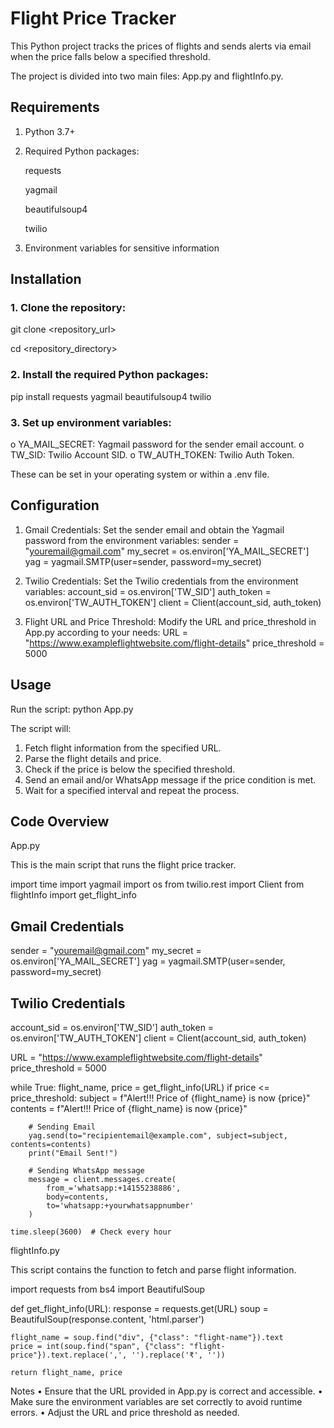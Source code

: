 # Flight Price Tracker

This Python project tracks the prices of flights and sends alerts via email when the price falls below a specified threshold. 

The project is divided into two main files: App.py and flightInfo.py.

## Requirements

1.	Python 3.7+
2.	Required Python packages:

  	requests

  	yagmail

  	beautifulsoup4

  	twilio

4.	Environment variables for sensitive information


## Installation

### 1.	Clone the repository:

git clone <repository_url>

cd <repository_directory>

### 2.	Install the required Python packages:

pip install requests yagmail beautifulsoup4 twilio

### 3.	Set up environment variables:

o	YA_MAIL_SECRET: Yagmail password for the sender email account.
o	TW_SID: Twilio Account SID.
o	TW_AUTH_TOKEN: Twilio Auth Token.

These can be set in your operating system or within a .env file.

## Configuration

1.	Gmail Credentials: Set the sender email and obtain the Yagmail password from the environment variables:
sender = "youremail@gmail.com"
my_secret = os.environ['YA_MAIL_SECRET']
yag = yagmail.SMTP(user=sender, password=my_secret)

2.	Twilio Credentials: Set the Twilio credentials from the environment variables:
account_sid = os.environ['TW_SID']
auth_token = os.environ['TW_AUTH_TOKEN']
client = Client(account_sid, auth_token)

3.	Flight URL and Price Threshold: Modify the URL and price_threshold in App.py according to your needs:
URL = "https://www.exampleflightwebsite.com/flight-details"
price_threshold = 5000

## Usage

Run the script:
python App.py

The script will:
1.	Fetch flight information from the specified URL.
2.	Parse the flight details and price.
3.	Check if the price is below the specified threshold.
4.	Send an email and/or WhatsApp message if the price condition is met.
5.	Wait for a specified interval and repeat the process.

## Code Overview

App.py

This is the main script that runs the flight price tracker.

import time
import yagmail
import os
from twilio.rest import Client
from flightInfo import get_flight_info

## Gmail Credentials
sender = "youremail@gmail.com"
my_secret = os.environ['YA_MAIL_SECRET']
yag = yagmail.SMTP(user=sender, password=my_secret)

## Twilio Credentials
account_sid = os.environ['TW_SID']
auth_token = os.environ['TW_AUTH_TOKEN']
client = Client(account_sid, auth_token)

URL = "https://www.exampleflightwebsite.com/flight-details"
price_threshold = 5000

while True:
    flight_name, price = get_flight_info(URL)
    if price <= price_threshold:
        subject = f"Alert!!! Price of {flight_name} is now {price}"
        contents = f"Alert!!! Price of {flight_name} is now {price}"

        # Sending Email
        yag.send(to="recipientemail@example.com", subject=subject, contents=contents)
        print("Email Sent!")

        # Sending WhatsApp message
        message = client.messages.create(
            from_='whatsapp:+14155238886',
            body=contents,
            to='whatsapp:+yourwhatsappnumber'
        )

    time.sleep(3600)  # Check every hour


flightInfo.py

This script contains the function to fetch and parse flight information.

import requests
from bs4 import BeautifulSoup


def get_flight_info(URL):
    response = requests.get(URL)
    soup = BeautifulSoup(response.content, 'html.parser')

    flight_name = soup.find("div", {"class": "flight-name"}).text
    price = int(soup.find("span", {"class": "flight-price"}).text.replace(',', '').replace('₹', ''))

    return flight_name, price

Notes
•	Ensure that the URL provided in App.py is correct and accessible.
•	Make sure the environment variables are set correctly to avoid runtime errors.
•	Adjust the URL and price threshold as needed.
